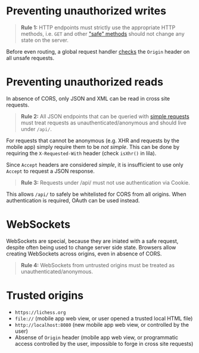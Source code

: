 # Preventing unauthorized writes

> **Rule 1:** HTTP endpoints must strictly use the appropriate HTTP methods, i.e. `GET` and other ["safe" methods](https://developer.mozilla.org/en-US/docs/Glossary/safe) should not change any state on the server.

Before even routing, a global request handler [checks](https://github.com/ornicar/lila/blob/master/modules/security/src/main/CSRFRequestHandler.scala) the `Origin` header on all unsafe requests.

# Preventing unauthorized reads

In absence of CORS, only JSON and XML can be read in cross site requests.

> **Rule 2:** All JSON endpoints that can be queried with [simple requests](https://developer.mozilla.org/en-US/docs/Web/HTTP/CORS#Simple_requests) must treat requests as unauthenticated/anonymous and should live under `/api/`.

For requests that cannot be anonymous (e.g. XHR and requests by the mobile app) simply require them to be *not simple*. This can be done by requiring the `X-Requested-With` header (check `isXhr()` in lila).

Since `Accept` headers are considered *simple*, it is insufficient to use only `Accept` to request a JSON response.

> **Rule 3:** Requests under /api/ must not use authentication via Cookie.

This allows `/api/` to safely be whitelisted for CORS from all origins. When authentication is required, OAuth can be used instead.

# WebSockets

WebSockets are special, because they are iniated with a safe request, despite often being used to change server side state. Browsers allow creating WebSockets across origins, even in absence of CORS.

> **Rule 4:** WebSockets from untrusted origins must be treated as unauthenticated/anonymous.

# Trusted origins

* `https://lichess.org`
* `file://` (mobile app web view, or user opened a trusted local HTML file)
* `http://localhost:8080` (new mobile app web view, or controlled by the user)
* Absense of `Origin` header (mobile app web view, or programmatic access controlled by the user, impossible to forge in cross site requests)